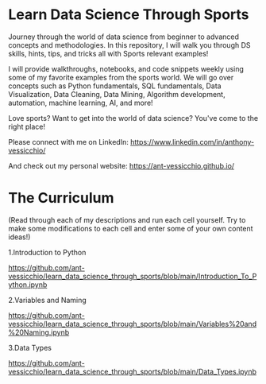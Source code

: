 # Learn Data Science Through Sports

Journey through the world of data science from beginner to advanced concepts and methodologies. In this repository, I will walk you through DS skills, hints, tips, and tricks all with Sports relevant examples! 

I will provide walkthroughs, notebooks, and code snippets weekly using some of my favorite examples from the sports world. We will go over concepts such as Python fundamentals, SQL fundamentals, Data Visualization, Data Cleaning, Data Mining, Algorithm development, automation, machine learning, AI, and more!

Love sports? Want to get into the world of data science? You've come to the right place!

Please connect with me on LinkedIn: https://www.linkedin.com/in/anthony-vessicchio/

And check out my personal website: https://ant-vessicchio.github.io/


# The Curriculum 
(Read through each of my descriptions and run each cell yourself. Try to make some modifications to each cell and enter some of your own content ideas!)

1.Introduction to Python

https://github.com/ant-vessicchio/learn_data_science_through_sports/blob/main/Introduction_To_Python.ipynb

2.Variables and Naming

https://github.com/ant-vessicchio/learn_data_science_through_sports/blob/main/Variables%20and%20Naming.ipynb

3.Data Types

https://github.com/ant-vessicchio/learn_data_science_through_sports/blob/main/Data_Types.ipynb

